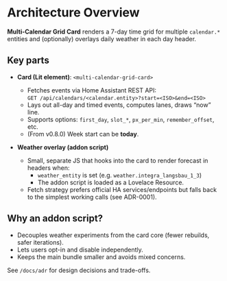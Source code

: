 # Architecture Overview

**Multi-Calendar Grid Card** renders a 7-day time grid for multiple `calendar.*` entities and (optionally) overlays daily weather in each day header.

## Key parts

- **Card (Lit element)**: `<multi-calendar-grid-card>`
  - Fetches events via Home Assistant REST API:  
    `GET /api/calendars/<calendar.entity>?start=<ISO>&end=<ISO>`
  - Lays out all-day and timed events, computes lanes, draws “now” line.
  - Supports options: `first_day`, `slot_*`, `px_per_min`, `remember_offset`, etc.
  - (From v0.8.0) Week start can be **today**.

- **Weather overlay (addon script)**
  - Small, separate JS that hooks into the card to render forecast in headers when:
    - `weather_entity` is set (e.g. `weather.integra_langsbau_1_3`)
    - The addon script is loaded as a Lovelace Resource.
  - Fetch strategy prefers official HA services/endpoints but falls back to the simplest working calls (see ADR-0001).

## Why an addon script?

- Decouples weather experiments from the card core (fewer rebuilds, safer iterations).
- Lets users opt-in and disable independently.
- Keeps the main bundle smaller and avoids mixed concerns.

See `/docs/adr` for design decisions and trade-offs.
